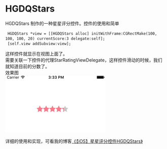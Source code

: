 # HGDQStars
HGDQStars
制作的一种星星评分控件。控件的使用和简单<br>
```OC
 HGDQStars *view = [[HGDQStars alloc] initWithFrame:CGRectMake(100, 100, 100, 20) currentScore:3 delegate:self];  
 [self.view addSubview:view]; 
 ```
 这样控件就显示在视图上面了。<br>
 需要关联一下控件的代理StarRatingViewDelegate，这样控件滑动的时候，我们就知道目前的分数了。<br>
 效果图<br>
 ![](https://github.com/zhuming3834/HGDQStars/blob/master/20160308154009511.gif)<br>

详细的使用和实现，可看我的博客[《【iOS】星星评分控件HGDQStars》](http://blog.csdn.net/zhuming3834/article/details/50827675)<br>

